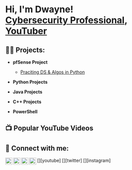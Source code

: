 <h1>Hi, I'm Dwayne! <br/> <a href="https://www.linkedin.com/in/clarkedwaynem/">Cybersecurity Professional</a>, <a href="https://www.youtube.com/">YouTuber</a></h1>

<h2>👨‍💻 Projects:</h2>

- <b>pfSense Project</b>
  - [Praciting DS & Algos in Python](https://github.com/joshmadakor1/Algorithms-Practice)
  
- <b>Python Projects</b>

- <b>Java Projects</b>

- <b>C++ Projects</b>
  
- <b>PowerShell</b>
  


<h2>📺 Popular YouTube Videos</h2>


<h2> 🤳 Connect with me:</h2>

[<img align="left" alt="DwayneMClarke | YouTube" width="22px" src="https://cdn.jsdelivr.net/npm/simple-icons@v3/icons/youtube.svg" />][youtube]
[<img align="left" alt="DwayneMClarke | Twitter" width="22px" src="https://cdn.jsdelivr.net/npm/simple-icons@v3/icons/twitter.svg" />][twitter]
[<img align="left" alt="DwayneMClarke | LinkedIn" width="22px" src="https://cdn.jsdelivr.net/npm/simple-icons@v3/icons/linkedin.svg" />][linkedin]
[<img align="left" alt="DwayneMClarke | Instagram" width="22px" src="https://cdn.jsdelivr.net/npm/simple-icons@v3/icons/instagram.svg" />][instagram]



[linkedin]: https://www.linkedin.com/in/clarkedwaynem/

<!--
**dwaynemclarke/dwaynemclarke** is a ✨ _special_ ✨ repository because its `README.md` (this file) appears on your GitHub profile.

Here are some ideas to get you started:

- 🔭 I’m currently working on ...
- 🌱 I’m currently learning ...
- 👯 I’m looking to collaborate on ...
- 🤔 I’m looking for help with ...
- 💬 Ask me about ...
- 📫 How to reach me: ...
- 😄 Pronouns: ...
- ⚡ Fun fact: ...
-->
